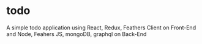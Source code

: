 # todo
A simple todo application using React, Redux, Feathers Client on Front-End and Node, Feahers JS, mongoDB, graphql on Back-End
